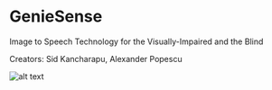 # GenieSense
Image to Speech Technology for the Visually-Impaired and the Blind

Creators: Sid Kancharapu, Alexander Popescu

![alt text](https://cdn.discordapp.com/attachments/915276863272800297/1096899344503951360/image.png)
